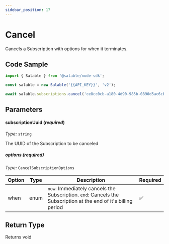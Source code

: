 ```yaml
---
sidebar_position: 17
---
```


# Cancel

Cancels a Subscription with options for when it terminates.

## Code Sample

```typescript
import { Salable } from '@salable/node-sdk';

const salable = new Salable('{{API_KEY}}', 'v2');

await salable.subscriptions.cancel('ce8cc0cb-a180-4d90-985b-0890d5ac6cbb', { when: 'end' });
```

## Parameters

#### subscriptionUuid (_required_)

_Type:_ `string`

The UUID of the Subscription to be canceled

##### options (_required_)

_Type:_ `CancelSubscriptionOptions`

| Option | Type | Description                                                                                                    | Required |
| ------ | ---- | -------------------------------------------------------------------------------------------------------------- | -------- |
| when   | enum | `now`: Immediately cancels the Subscription. `end`: Cancels the Subscription at the end of it's billing period | ✅       |

## Return Type

Returns void
